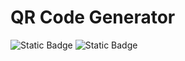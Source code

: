 # QR Code Generator

![Static Badge](https://img.shields.io/badge/Status-In_Development-red)
![Static Badge](https://img.shields.io/badge/Odoo-16.0-darkviolet)